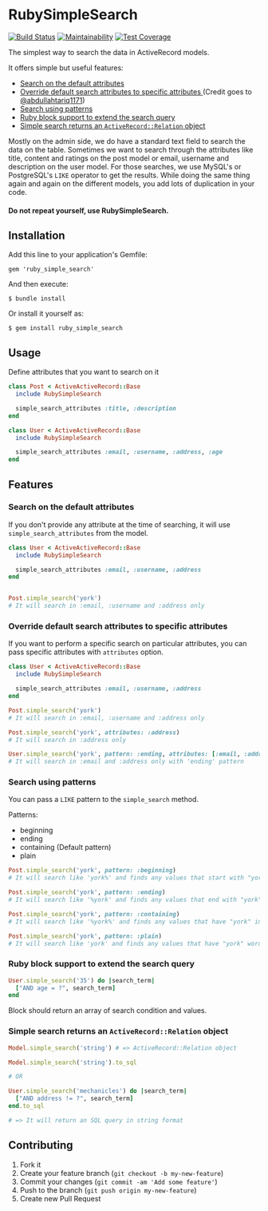 # RubySimpleSearch


[![Build Status](https://travis-ci.org/mechanicles/ruby_simple_search.svg?branch=master)](https://travis-ci.org/mechanicles/ruby_simple_search)
[![Maintainability](https://api.codeclimate.com/v1/badges/20e84a4c3be302b07653/maintainability)](https://codeclimate.com/github/mechanicles/ruby_simple_search/maintainability)
[![Test Coverage](https://api.codeclimate.com/v1/badges/20e84a4c3be302b07653/test_coverage)](https://codeclimate.com/github/mechanicles/ruby_simple_search/test_coverage)

The simplest way to search the data in ActiveRecord models.

It offers simple but useful features:

- [Search on the default attributes](#search-on-the-default-attributes)
- [Override default search attributes to specific attributes ](#override-default-search-attributes-to-specific-attributes) (Credit goes to [@abdullahtariq1171](https://github.com/abdullahtariq1171))
- [Search using patterns](#search-using-patterns)
- [Ruby block support to extend the search query](#ruby-block-support-to-extend-the-search-query)
- [Simple search returns an `ActiveRecord::Relation` object](#simple-search-returns-an-activerecordrelation-object)

Mostly on the admin side, we do have a standard text field to search the data on the table.
Sometimes we want to search through the attributes like title, content and ratings on the
post model or email, username and description on the user model. For those searches, we use
MySQL's or PostgreSQL's `LIKE` operator to get the results. While doing the same thing again
and again on the different models, you add lots of duplication in your code.

#### Do not repeat yourself, use RubySimpleSearch.

## Installation

Add this line to your application's Gemfile:

    gem 'ruby_simple_search'

And then execute:

    $ bundle install

Or install it yourself as:

    $ gem install ruby_simple_search

## Usage

Define attributes that you want to search on it

```Ruby
class Post < ActiveActiveRecord::Base
  include RubySimpleSearch

  simple_search_attributes :title, :description
end
```

```Ruby
class User < ActiveActiveRecord::Base
  include RubySimpleSearch

  simple_search_attributes :email, :username, :address, :age
end
```

## Features

### Search on the default attributes
If you don't provide any attribute at the time of searching, it will use `simple_search_attributes` from the model.

```ruby
class User < ActiveActiveRecord::Base
  include RubySimpleSearch

  simple_search_attributes :email, :username, :address
end


Post.simple_search('york')
# It will search in :email, :username and :address only
```

### Override default search attributes to specific attributes

If you want to perform a specific search on particular attributes, you can pass specific attributes with `attributes` option.

```ruby
class User < ActiveActiveRecord::Base
  include RubySimpleSearch

  simple_search_attributes :email, :username, :address
end

Post.simple_search('york')
# It will search in :email, :username and :address only

Post.simple_search('york', attributes: :address)
# It will search in :address only

User.simple_search('york', pattern: :ending, attributes: [:email, :address])
# It will search in :email and :address only with 'ending' pattern
```

### Search using patterns
You can pass a `LIKE` pattern to the `simple_search` method. 

Patterns:

- beginning
- ending
- containing (Default pattern)
- plain

```ruby
Post.simple_search('york', pattern: :beginning)
# It will search like 'york%' and finds any values that start with "york"

Post.simple_search('york', pattern: :ending)
# It will search like '%york' and finds any values that end with "york"

Post.simple_search('york', pattern: :containing)
# It will search like '%york%' and finds any values that have "york" in any position

Post.simple_search('york', pattern: :plain)
# It will search like 'york' and finds any values that have "york" word
```

### Ruby block support to extend the search query

```Ruby
User.simple_search('35') do |search_term|
  ["AND age = ?", search_term]
end
```
Block should return an array of search condition and values.

### Simple search returns an `ActiveRecord::Relation` object

```Ruby
Model.simple_search('string') # => ActiveRecord::Relation object

Model.simple_search('string').to_sql

# OR

User.simple_search('mechanicles') do |search_term|
  ["AND address != ?", search_term]
end.to_sql

# => It will return an SQL query in string format
```

## Contributing

1. Fork it
2. Create your feature branch (`git checkout -b my-new-feature`)
3. Commit your changes (`git commit -am 'Add some feature'`)
4. Push to the branch (`git push origin my-new-feature`)
5. Create new Pull Request
